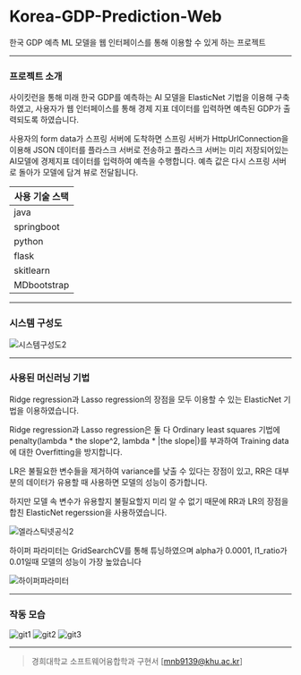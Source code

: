 # Korea-GDP-Prediction-Web
한국 GDP 예측 ML 모델을 웹 인터페이스를 통해 이용할 수 있게 하는 프로젝트 

---------------------------

### 프로젝트 소개
사이킷런을 통해 미래 한국 GDP를 예측하는 AI 모델을 ElasticNet 기법을 이용해 구축하였고, 사용자가 웹 인터페이스를 통해 경제 지표 데이터를 입력하면 예측된 GDP가 출력되도록 하였습니다.

사용자의 form data가 스프링 서버에 도착하면 스프링 서버가 HttpUrlConnection을 이용해 JSON 데이터를 플라스크 서버로 전송하고 플라스크 서버는 미리 저장되어있는 AI모델에 경제지표 데이터를
입력하여 예측을 수행합니다. 예측 값은 다시 스프링 서버로 돌아가 모델에 담겨 뷰로 전달됩니다.

**사용 기술 스택**|               
---|
java|
springboot|
python|
flask|
skitlearn|
MDbootstrap|

---------------------------

### 시스템 구성도
![시스템구성도2](https://user-images.githubusercontent.com/43543906/157829807-d9760c51-f9a5-4877-93c8-9614aea7d1c0.png)

---------------------------

### 사용된 머신러닝 기법
Ridge regression과 Lasso regression의 장점을 모두 이용할 수 있는 ElasticNet 기법을 이용하였습니다.


Ridge regression과 Lasso regression은 둘 다 Ordinary least squares 기법에 penalty(lambda * the slope^2, lambda * |the slope|)를 부과하여 Training data에 대한 Overfitting을 방지합니다. 


LR은 불필요한 변수들을 제거하여 variance를 낮출 수 있다는 장점이 있고, RR은 대부분의 데이터가 유용할 때 사용하면 모델의 성능이 증가합니다.


하지만 모델 속 변수가 유용할지 불필요할지 미리 알 수 없기 때문에 RR과 LR의 장점을 합친 ElasticNet regerssion을 사용하였습니다.


![엘라스틱넷공식2](https://user-images.githubusercontent.com/43543906/157833422-b90ba901-3d01-4668-be96-3c64d1ed631a.png)


하이퍼 파라미터는 GridSearchCV를 통해 튜닝하였으며 alpha가 0.0001, l1_ratio가 0.01일때 모델의 성능이 가장 높았습니다


![하이퍼파라미터](https://user-images.githubusercontent.com/43543906/157834921-0bee7930-93fe-4b76-b148-ea491710641a.png)

---------------------------

### 작동 모습
![git1](https://user-images.githubusercontent.com/43543906/157830744-d12569f5-0d9a-4b2b-97ad-5bc23856fb9c.png)
![git2](https://user-images.githubusercontent.com/43543906/157830751-0040e397-d159-4aee-a4ed-799da7295b57.png)
![git3](https://user-images.githubusercontent.com/43543906/157830758-e281d50a-e36a-4630-bb1e-a8d10ce20cca.png)


---------------------------


> 경희대학교 소프트웨어융합학과 구현서 [mnb9139@khu.ac.kr]
